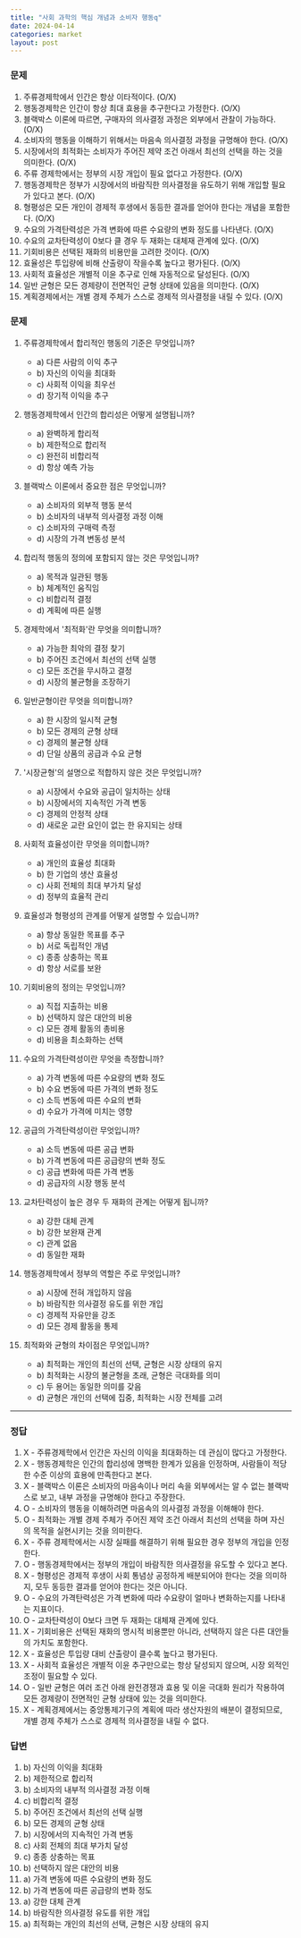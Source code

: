 ```yaml
---
title: "사회 과학의 핵심 개념과 소비자 행동q"
date: 2024-04-14
categories: market
layout: post
---
```


### 문제

1.  주류경제학에서 인간은 항상 이타적이다. (O/X)
2.  행동경제학은 인간이 항상 최대 효용을 추구한다고 가정한다. (O/X)
3.  블랙박스 이론에 따르면, 구매자의 의사결정 과정은 외부에서 관찰이 가능하다. (O/X)
4.  소비자의 행동을 이해하기 위해서는 마음속 의사결정 과정을 규명해야 한다. (O/X)
5.  시장에서의 최적화는 소비자가 주어진 제약 조건 아래서 최선의 선택을 하는 것을 의미한다. (O/X)
6.  주류 경제학에서는 정부의 시장 개입이 필요 없다고 가정한다. (O/X)
7.  행동경제학은 정부가 시장에서의 바람직한 의사결정을 유도하기 위해 개입할 필요가 있다고 본다. (O/X)
8.  형평성은 모든 개인이 경제적 후생에서 동등한 결과를 얻어야 한다는 개념을 포함한다. (O/X)
9.  수요의 가격탄력성은 가격 변화에 따른 수요량의 변화 정도를 나타낸다. (O/X)
10.  수요의 교차탄력성이 0보다 클 경우 두 재화는 대체재 관계에 있다. (O/X)
11.  기회비용은 선택된 재화의 비용만을 고려한 것이다. (O/X)
12.  효율성은 투입량에 비해 산출량이 작을수록 높다고 평가된다. (O/X)
13.  사회적 효율성은 개별적 이윤 추구로 인해 자동적으로 달성된다. (O/X)
14.  일반 균형은 모든 경제량이 전면적인 균형 상태에 있음을 의미한다. (O/X)
15.  계획경제에서는 개별 경제 주체가 스스로 경제적 의사결정을 내릴 수 있다. (O/X)


### 문제

1.  주류경제학에서 합리적인 행동의 기준은 무엇입니까?
    
    *   a) 다른 사람의 이익 추구
    *   b) 자신의 이익을 최대화
    *   c) 사회적 이익을 최우선
    *   d) 장기적 이익을 추구
2.  행동경제학에서 인간의 합리성은 어떻게 설명됩니까?
    
    *   a) 완벽하게 합리적
    *   b) 제한적으로 합리적
    *   c) 완전히 비합리적
    *   d) 항상 예측 가능
3.  블랙박스 이론에서 중요한 점은 무엇입니까?
    
    *   a) 소비자의 외부적 행동 분석
    *   b) 소비자의 내부적 의사결정 과정 이해
    *   c) 소비자의 구매력 측정
    *   d) 시장의 가격 변동성 분석
4.  합리적 행동의 정의에 포함되지 않는 것은 무엇입니까?
    
    *   a) 목적과 일관된 행동
    *   b) 체계적인 움직임
    *   c) 비합리적 결정
    *   d) 계획에 따른 실행
5.  경제학에서 '최적화'란 무엇을 의미합니까?
    
    *   a) 가능한 최악의 결정 찾기
    *   b) 주어진 조건에서 최선의 선택 실행
    *   c) 모든 조건을 무시하고 결정
    *   d) 시장의 불균형을 조장하기
6.  일반균형이란 무엇을 의미합니까?
    
    *   a) 한 시장의 일시적 균형
    *   b) 모든 경제의 균형 상태
    *   c) 경제의 불균형 상태
    *   d) 단일 상품의 공급과 수요 균형
7.  '시장균형'의 설명으로 적합하지 않은 것은 무엇입니까?
    
    *   a) 시장에서 수요와 공급이 일치하는 상태
    *   b) 시장에서의 지속적인 가격 변동
    *   c) 경제의 안정적 상태
    *   d) 새로운 교란 요인이 없는 한 유지되는 상태
8.  사회적 효율성이란 무엇을 의미합니까?
    
    *   a) 개인의 효율성 최대화
    *   b) 한 기업의 생산 효율성
    *   c) 사회 전체의 최대 부가치 달성
    *   d) 정부의 효율적 관리
9.  효율성과 형평성의 관계를 어떻게 설명할 수 있습니까?
    
    *   a) 항상 동일한 목표를 추구
    *   b) 서로 독립적인 개념
    *   c) 종종 상충하는 목표
    *   d) 항상 서로를 보완
10. 기회비용의 정의는 무엇입니까?
    *   a) 직접 지출하는 비용
    *   b) 선택하지 않은 대안의 비용
    *   c) 모든 경제 활동의 총비용
    *   d) 비용을 최소화하는 선택

11. 수요의 가격탄력성이란 무엇을 측정합니까?
    
    *   a) 가격 변동에 따른 수요량의 변화 정도
    *   b) 수요 변동에 따른 가격의 변화 정도
    *   c) 소득 변동에 따른 수요의 변화
    *   d) 수요가 가격에 미치는 영향

12. 공급의 가격탄력성이란 무엇입니까?
    
    *   a) 소득 변동에 따른 공급 변화
    *   b) 가격 변동에 따른 공급량의 변화 정도
    *   c) 공급 변화에 따른 가격 변동
    *   d) 공급자의 시장 행동 분석

13. 교차탄력성이 높은 경우 두 재화의 관계는 어떻게 됩니까?
    
    *   a) 강한 대체 관계
    *   b) 강한 보완재 관계
    *   c) 관계 없음
    *   d) 동일한 재화

14. 행동경제학에서 정부의 역할은 주로 무엇입니까?
   
    *   a) 시장에 전혀 개입하지 않음
    *   b) 바람직한 의사결정 유도를 위한 개입
    *   c) 경제적 자유만을 강조
    *   d) 모든 경제 활동을 통제

15. 최적화와 균형의 차이점은 무엇입니까?
    
    *   a) 최적화는 개인의 최선의 선택, 균형은 시장 상태의 유지
    *   b) 최적화는 시장의 불균형을 초래, 균형은 극대화를 의미
    *   c) 두 용어는 동일한 의미를 갖음
    *   d) 균형은 개인의 선택에 집중, 최적화는 시장 전체를 고려


<hr>





### 정답

1.  X - 주류경제학에서 인간은 자신의 이익을 최대화하는 데 관심이 많다고 가정한다.
2.  X - 행동경제학은 인간의 합리성에 명백한 한계가 있음을 인정하며, 사람들이 적당한 수준 이상의 효용에 만족한다고 본다.
3.  X - 블랙박스 이론은 소비자의 마음속이나 머리 속을 외부에서는 알 수 없는 블랙박스로 보고, 내부 과정을 규명해야 한다고 주장한다.
4.  O - 소비자의 행동을 이해하려면 마음속의 의사결정 과정을 이해해야 한다.
5.  O - 최적화는 개별 경제 주체가 주어진 제약 조건 아래서 최선의 선택을 하며 자신의 목적을 실현시키는 것을 의미한다.
6.  X - 주류 경제학에서는 시장 실패를 해결하기 위해 필요한 경우 정부의 개입을 인정한다.
7.  O - 행동경제학에서는 정부의 개입이 바람직한 의사결정을 유도할 수 있다고 본다.
8.  X - 형평성은 경제적 후생이 사회 통념상 공정하게 배분되어야 한다는 것을 의미하지, 모두 동등한 결과를 얻어야 한다는 것은 아니다.
9.  O - 수요의 가격탄력성은 가격 변화에 따라 수요량이 얼마나 변화하는지를 나타내는 지표이다.
10.  O - 교차탄력성이 0보다 크면 두 재화는 대체재 관계에 있다.
11.  X - 기회비용은 선택된 재화의 명시적 비용뿐만 아니라, 선택하지 않은 다른 대안들의 가치도 포함한다.
12.  X - 효율성은 투입량 대비 산출량이 클수록 높다고 평가된다.
13.  X - 사회적 효율성은 개별적 이윤 추구만으로는 항상 달성되지 않으며, 시장 외적인 조정이 필요할 수 있다.
14.  O - 일반 균형은 여러 조건 아래 완전경쟁과 효용 및 이윤 극대화 원리가 작용하여 모든 경제량이 전면적인 균형 상태에 있는 것을 의미한다.
15.  X - 계획경제에서는 중앙통제기구의 계획에 따라 생산자원의 배분이 결정되므로, 개별 경제 주체가 스스로 경제적 의사결정을 내릴 수 없다.

### 답변

1.  b) 자신의 이익을 최대화
2.  b) 제한적으로 합리적
3.  b) 소비자의 내부적 의사결정 과정 이해
4.  c) 비합리적 결정
5.  b) 주어진 조건에서 최선의 선택 실행
6.  b) 모든 경제의 균형 상태
7.  b) 시장에서의 지속적인 가격 변동
8.  c) 사회 전체의 최대 부가치 달성
9.  c) 종종 상충하는 목표
10.  b) 선택하지 않은 대안의 비용
11.  a) 가격 변동에 따른 수요량의 변화 정도
12.  b) 가격 변동에 따른 공급량의 변화 정도
13.  a) 강한 대체 관계
14.  b) 바람직한 의사결정 유도를 위한 개입
15.  a) 최적화는 개인의 최선의 선택, 균형은 시장 상태의 유지

